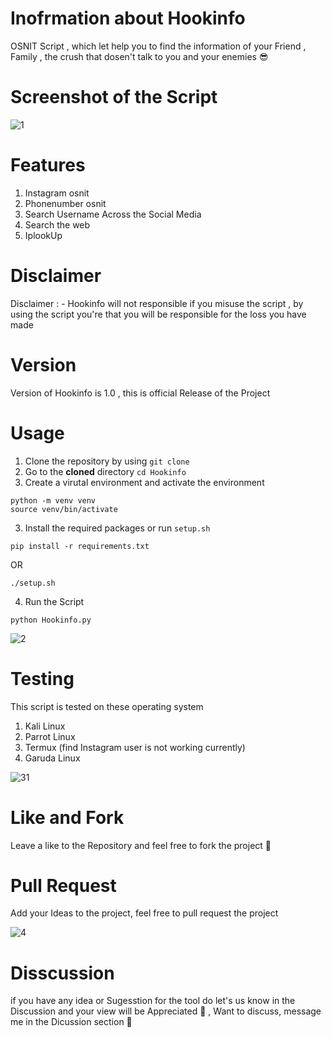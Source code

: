 # Inofrmation about Hookinfo

OSNIT Script , which let help you to find the information of your Friend , Family , the crush that dosen't talk to you and your enemies 😎



# Screenshot of the Script

![1](https://user-images.githubusercontent.com/17751104/170006591-440becee-04ba-4bc4-a1f4-8939f801df5c.png)

# Features 
1. Instagram osnit 
2. Phonenumber osnit
3. Search Username Across the Social Media 
4. Search the web 
5. IplookUp



# Disclaimer
Disclaimer : - Hookinfo will not responsible if you misuse the script , by using  the script you're that you will be responsible for the loss you have made 
# Version 
 Version of Hookinfo is 1.0 , this is official Release of the Project 
 
 
 # Usage

1. Clone the repository by using `git clone`
2. Go to the **cloned** directory 
`cd Hookinfo`
3. Create a virutal environment and activate the environment
```
python -m venv venv
source venv/bin/activate
```
3. Install the required packages or run `setup.sh` 
```
pip install -r requirements.txt
```
OR
```
./setup.sh
```
4. Run the Script 
```
python Hookinfo.py
```

![2](https://user-images.githubusercontent.com/17751104/170007373-12ebeb3e-03a9-4c40-80f5-91616d5a2718.png)


# Testing
This script is tested  on these operating system 

1. Kali Linux
2. Parrot Linux
3. Termux (find Instagram user is not working currently)
4. Garuda Linux 



![31](https://user-images.githubusercontent.com/17751104/170007497-948ea12c-2ed0-4d9b-be3c-4e71594940a7.png)


# Like and Fork
Leave a like to the Repository and feel free to fork the project  🙂

# Pull Request 
Add your Ideas to the project, feel free to pull request the project 


![4](https://user-images.githubusercontent.com/17751104/170007728-bf609ec9-8aef-4e02-93bc-8cae31f8ee36.png)


# Disscussion 
if you have any idea or Sugesstion for the tool do let's us know in the Discussion and your view will be Appreciated 🙌 ,  Want to discuss,  message me in the  Dicussion section 🧐

